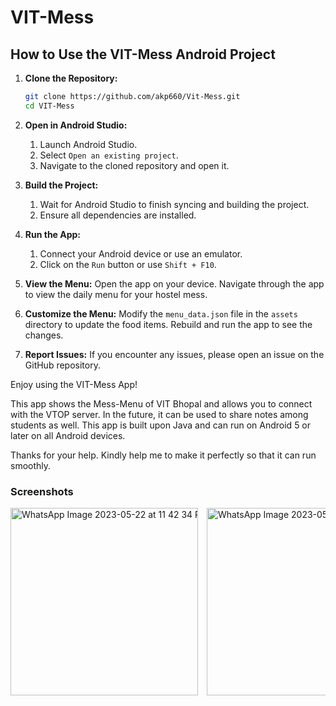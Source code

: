 # VIT-Mess

## How to Use the VIT-Mess Android Project

1. **Clone the Repository:**
    ```sh
    git clone https://github.com/akp660/Vit-Mess.git
    cd VIT-Mess
    ```
   
2. **Open in Android Studio:**
    1. Launch Android Studio.
    2. Select `Open an existing project`.
    3. Navigate to the cloned repository and open it.
   
3. **Build the Project:**
    1. Wait for Android Studio to finish syncing and building the project.
    2. Ensure all dependencies are installed.
   
4. **Run the App:**
    1. Connect your Android device or use an emulator.
    2. Click on the `Run` button or use `Shift + F10`.
   
5. **View the Menu:**
    Open the app on your device. Navigate through the app to view the daily menu for your hostel mess.
   
6. **Customize the Menu:**
    Modify the `menu_data.json` file in the `assets` directory to update the food items. Rebuild and run the app to see the changes.
   
7. **Report Issues:**
    If you encounter any issues, please open an issue on the GitHub repository.
    
Enjoy using the VIT-Mess App!

This app shows the Mess-Menu of VIT Bhopal and allows you to connect with the VTOP server. In the future, it can be used to share notes among students as well. This app is built upon Java and can run on Android 5 or later on all Android devices.

Thanks for your help. Kindly help me to make it perfectly so that it can run smoothly.

### Screenshots

<div style="overflow-x: scroll; white-space: nowrap;">
    <img src="https://github.com/akp660/Vit-Mess/assets/72183243/c43118ca-23eb-4d35-b46b-57af52979ef2" alt="WhatsApp Image 2023-05-22 at 11 42 34 PM" style="display: inline-block; width: 300px; height: auto; margin-right: 10px;">
    <img src="https://github.com/akp660/Vit-Mess/assets/72183243/a45cb6be-cf58-4029-9cb2-daab0e39b8d4" alt="WhatsApp Image 2023-05-22 at 11 42 33 PM (1)" style="display: inline-block; width: 300px; height: auto; margin-right: 10px;">
    <img src="https://github.com/akp660/Vit-Mess/assets/72183243/32410dd8-2efc-438f-a22f-abc67106fda8" alt="WhatsApp Image 2023-05-22 at 11 42 33 PM" style="display: inline-block; width: 300px; height: auto; margin-right: 10px;">
    <img src="https://github.com/akp660/Vit-Mess/assets/72183243/7ac51766-469b-411a-ae5c-11b07b83caec" alt="WhatsApp Image 2023-05-22 at 11 42 32 PM (2)" style="display: inline-block; width: 300px; height: auto; margin-right: 10px;">
    <img src="https://github.com/akp660/Vit-Mess/assets/72183243/1f1214df-ee71-414d-955b-682d60d0a8f0" alt="WhatsApp Image 2023-05-22 at 11 42 32 PM (1)" style="display: inline-block; width: 300px; height: auto; margin-right: 10px;">
    <img src="https://github.com/akp660/Vit-Mess/assets/72183243/cd114d6a-a286-45b0-91f1-1abd07de49cf" alt="WhatsApp Image 2023-05-22 at 11 42 32 PM (3)" style="display: inline-block; width: 300px; height: auto;">
</div>

